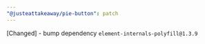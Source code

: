 ```yaml
---
"@justeattakeaway/pie-button": patch
---
```


[Changed] - bump dependency `element-internals-polyfill@1.3.9`
